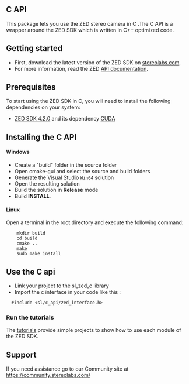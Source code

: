 ## C API

This package lets you use the ZED stereo camera in C .The C API is a wrapper around the ZED SDK which is written in C++ optimized code.

## Getting started

- First, download the latest version of the ZED SDK on [stereolabs.com](https://www.stereolabs.com/developers/release/).
- For more information, read the ZED [API documentation](https://www.stereolabs.com/docs/api/index.html).

## Prerequisites

To start using the ZED SDK in C, you will need to install the following dependencies on your system:

- [ZED SDK 4.2.0](https://www.stereolabs.com/developers/release/) and its dependency [CUDA](https://developer.nvidia.com/cuda-downloads)

## Installing the C API

#### Windows

- Create a "build" folder in the source folder
- Open cmake-gui and select the source and build folders
- Generate the Visual Studio `Win64` solution
- Open the resulting solution
- Build the solution in **Release** mode
- Build **INSTALL**.

#### Linux

Open a terminal in the root directory and execute the following command:
```
    mkdir build
    cd build
    cmake ..
    make
    sudo make install
```


## Use the C api

- Link your project to the sl_zed_c library
- Import the c interface in your code like this :

```
  #include <sl/c_api/zed_interface.h>
```

### Run the tutorials

The [tutorials](https://github.com/stereolabs/zed-examples/tree/master/tutorials) provide simple projects to show how to use each module of the ZED SDK.

## Support

If you need assistance go to our Community site at https://community.stereolabs.com/
